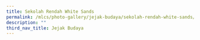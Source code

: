 ```yaml
---
title: Sekolah Rendah White Sands
permalink: /mlcs/photo-gallery/jejak-budaya/sekolah-rendah-white-sands/
description: ""
third_nav_title: Jejak Budaya
---
```

